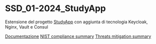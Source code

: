 # SSD_01-2024_StudyApp
Estensione del progetto [StudyApp](https://github.com/AndreaOl/SAD_12-2023_StudyApp) con aggiunta di tecnologia Keycloak, Nginx, Vault e Consul

[Documentazione](https://github.com/AndreaOl/SSD_01-2024_StudyApp/blob/main/Presentazione_progetto_Coppola_Olandese_2024.pptx)
[NIST compliance summary](https://github.com/AndreaOl/SSD_01-2024_StudyApp/blob/main/NIST%20compliance%20summary.xlsx)
[Threats mitigation summary](https://github.com/AndreaOl/SSD_01-2024_StudyApp/blob/main/ThreatsExcel.xlsx)
